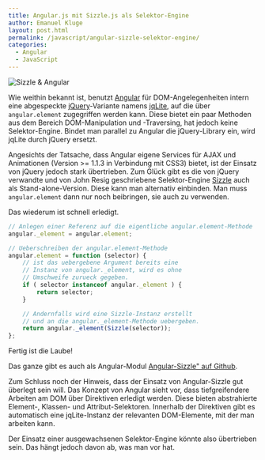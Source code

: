 ```yaml
---
title: Angular.js mit Sizzle.js als Selektor-Engine
author: Emanuel Kluge
layout: post.html
permalink: /javascript/angular-sizzle-selektor-engine/
categories:
  - Angular
  - JavaScript
---
```


<noscript data-src="/wp-content/uploads/2013/06/sizzle-angular-480x95.gif" data-alt="Sizzle & Angular">
<img src="/wp-content/uploads/2013/06/sizzle-angular-480x95.gif" alt="Sizzle & Angular">
</noscript>

Wie weithin bekannt ist, benutzt [Angular][angular] für DOM-Angelegenheiten intern eine abgespeckte [jQuery][jquery]-Variante namens [jqLite][ngElement], auf die über `angular.element` zugegriffen werden kann. Diese bietet ein paar Methoden aus dem Bereich DOM-Manipulation und -Traversing, hat jedoch keine Selektor-Engine. Bindet man parallel zu Angular die jQuery-Library ein, wird jqLite durch jQuery ersetzt.

Angesichts der Tatsache, dass Angular eigene Services für AJAX und Animationen (Version >= 1.1.3 in Verbindung mit CSS3) bietet, ist der Einsatz von jQuery jedoch stark übertrieben. Zum Glück gibt es die von jQuery verwandte und von John Resig geschriebene Selektor-Engine [Sizzle][sizzle] auch als Stand-alone-Version. Diese kann man alternativ einbinden. Man muss `angular.element` dann nur noch beibringen, sie auch zu verwenden.

Das wiederum ist schnell erledigt.

```javascript
// Anlegen einer Referenz auf die eigentliche angular.element-Methode
angular._element = angular.element;

// Ueberschreiben der angular.element-Methode
angular.element = function (selector) {
    // ist das uebergebene Argument bereits eine
    // Instanz von angular._element, wird es ohne
    // Umschweife zurueck gegeben.
    if ( selector instanceof angular._element ) {
        return selector;
    }

    // Andernfalls wird eine Sizzle-Instanz erstellt
    // und an die angular._element-Methode uebergeben.
    return angular._element(Sizzle(selector));
};
```

Fertig ist die Laube!

Das ganze gibt es auch als Angular-Modul [Angular-Sizzle" auf Github][github].

Zum Schluss noch der Hinweis, dass der Einsatz von Angular-Sizzle gut überlegt sein will. Das Konzept von Angular sieht vor, dass tiefgreifendere Arbeiten am DOM über Direktiven erledigt werden. Diese bieten abstrahierte Element-, Klassen- und Attribut-Selektoren. Innerhalb der Direktiven gibt es automatisch eine jqLite-Instanz der relevanten DOM-Elemente, mit der man arbeiten kann.

Der Einsatz einer ausgewachsenen Selektor-Engine könnte also übertrieben sein. Das hängt jedoch davon ab, was man vor hat.

[angular]: http://angularjs.org
[jquery]: http://jquery.com
[ngElement]: http://docs.angularjs.org/api/angular.element
[sizzle]: http://sizzlejs.com/
[github]: https://github.com/herschel666/angular-sizzle
